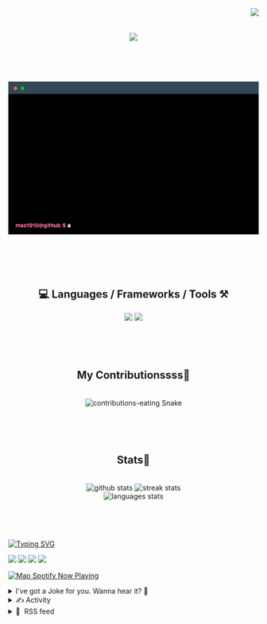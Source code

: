 <!-- VISITOR BADGE -->
<!-- https://github.com/hehuapei/visitor-badge -->

<img align="right" src="https://visitor-badge.laobi.icu/badge?page_id=mao1910.mao1910&left_color=%2379DAF9&right_color=%23FE6E96" />


<!-- TYPING SVG -->
<!-- https://github.com/DenverCoder1/readme-typing-svg -->

<h1 align="center">
    <img src="https://readme-typing-svg.herokuapp.com/?font=Righteous&size=35&center=true&vCenter=true&width=500&height=70&color=FE6E96&font=poppins&duration=5000&lines=Hi+There!+👋;+I'm+Mao!;" />
</h1>

<br/>

<!-- CODE/TERMINAL ABOUT ME -->
<h1 align="center">
<img src="./assets/terminal-5.gif" alt="Terminal" />
</h1>

<br/><br/><br/>


<!-- TECHNOLOGIES LOGOS -->
<!-- https://github.com/tandpfun/skill-icons -->

<h2 align="center">💻 Languages / Frameworks / Tools ⚒️</h2>
<div align="center">
    <img src="https://skillicons.dev/icons?i=javascript,typescript,angular,react,html,css,scss,bootstrap,cs,java,spring" />
    <img src="https://skillicons.dev/icons?i=flutter,firebase,supabase,mysql,git,github,gitlab,vscode,idea,maven,figma" />
</div>

<br/><br/><br/>


<!-- CONTRIBUTIONS SNAKE GAME -->
<!-- https://github.com/Platane/snk -->

<div align="center">
  <h2> My Contributionssss🐍 </h2>
  <br>
  <img alt="contributions-eating Snake" src="https://raw.githubusercontent.com/mao1910/mao1910/output/github-contribution-grid-snake.svg" />

  <!-- Four lines below suggested by Planate for Dark mode-->
  <picture>
  <source media="(prefers-color-scheme: dark)" srcset="github-snake-dark.svg" />
  <source media="(prefers-color-scheme: light)" srcset="github-snake.svg" />
  </picture>
  
  <br/><br/><br/>
</div>


<!-- GITHUB STATS -->
<!-- https://github.com/DenverCoder1/github-readme-streak-stats -->
<!-- https://github.com/anuraghazra/github-readme-stats -->
<!-- https://github-readme-stats-mao1910.vercel.app/ My own Vercel deployment-->

<h2 align="center"> Stats📝 </h2>
  <br>
<div align=center>
  <img width=429 src="https://github-readme-stats-mao1910.vercel.app/api?username=mao1910&count_private=true&show_icons=true&theme=dracula&rank_icon=github&hide=contribs&border_radius=10&border_color=79DAF9" alt="github stats"/>
  <img width=396 src="https://streak-stats.demolab.com/?user=mao1910&count_private=true&theme=dracula&currStreakNum=79DAF9&currStreakLabel=FE6E96&border_radius=10&border=79DAF9" alt="streak stats"/>
  <br/>
  <img src="https://github-readme-stats-mao1910.vercel.app/api/top-langs/?username=mao1910&layout=compact&theme=dracula&border_radius=10&size_weight=0.5&count_weight=0.5&border_color=79DAF9" alt="languages stats" />
</div>

<br/><br/><br/>


<!-- FOOTER -->
<!-- https://github.com/DenverCoder1/readme-typing-svg -->
<!-- https://readme-typing-svg.demolab.com/demo/ -->

<a href="https://git.io/typing-svg"><img src="https://readme-typing-svg.demolab.com?font=Poppins&pause=1000&color=FE6E96&width=535&lines=Thanks+for+dropping+by!;Feel+free+to+check+any+of+the+Socials+below+%F0%9F%91%87;Or+the+Joke+Of+The+Day+if+you're+down+for+a+giggle+%F0%9F%98%9D;Hope+to+see+you+again+%F0%9F%91%8A;Uh%3F+You're+still+here%3F;Well...+I'm+running+out+of+things+to+say...;Tell+you+what%2C+due+to+your+effort+and+perseverance%2C;I+shall+present+you+with+a+short+poem%3A;%22To+code%2C+or+not+to+code%2C+that+is+the+question%3A;Whether+'tis+nobler+in+the+IDE+to+debug;The+errors+and+issues+of+outrageous+software%2C;Or+to+take+up+the+keyboard+against+a+sea+of+bugs;And+by+coding%2C+end+them.%22;by+William+Shakespeare%2C+probably.+;Pretty+sure+that's+Hamlet's.;Alrighty%2C+this+has+been+fun.;But+I'll+restart+the+loop+now...+see+ya+soon!" alt="Typing SVG" /></a>


<!--  SOCIAL NETWORKS -->
<!-- https://github.com/alexandresanlim/Badges4-README.md-Profile -->

  <div> 
    <a href="https://www.linkedin.com/" target="_blank"><img src="https://img.shields.io/badge/-LinkedIn-%230077B5?style=for-the-badge&logo=linkedin&logoColor=white" target="_blank"></a> <!-- ADD LINKEDIN PROFILE -->
    <a href = "https://www.google.com"><img src="https://img.shields.io/badge/Portfolio-4285F4?style=for-the-badge&logo=Google-chrome&logoColor=white" target="_blank"></a> <!-- ADD PORTFOLIO WEBSITE -->
    <a href="https://discord.gg" target="_blank"><img src="https://img.shields.io/badge/Discord-7289DA?style=for-the-badge&logo=discord&logoColor=white" target="_blank"></a> <!-- ADD DISCORD -->
    <a href = "mao1910dev@gmail.com"><img src="https://img.shields.io/badge/Gmail-D14836?style=for-the-badge&logo=gmail&logoColor=white" target="_blank"></a>
  </div>


<!-- SPOTIFY PLAYING-->
<!-- https://github.com/novatorem/novatorem -->
<!-- https://spotify-now-playing-novatorem-git-main-mao1910.vercel.app/ My own Vercel deployment-->

[<img width=438px src="https://spotify-now-playing-git-main-mao1910.vercel.app//api/spotify/?border_color=FE6E96" alt="Mao Spotify Now Playing" />](https://open.spotify.com/user/31542et242zglhf42ydrtqgvuvde)


<!-- JOKE OF THE DAY -->
<!-- https://github.com/ABSphreak/readme-jokes -->
<!-- https://readme-jokes-git-master-mao1910.vercel.app/ My own Vercel deployment-->

<details>
<summary>I've got a Joke for you. Wanna hear it? 🙈</summary>

<br/>

 <tr>
 <td style="padding-top:4px"><img src = "https://readme-jokes-git-master-mao1910.vercel.app/api?&theme=dracula"></td>
 </tr>

</details>


<!-- ACTIVITY -->
<!-- https://github.com/jamesgeorge007/github-activity-readme -->


<details>
<summary>✍️ Activity</summary>

<br/>
<!-- START_SECTION:activity -->
<!--END_SECTION:activity-->

</details>


<!-- RSS FEED -->
<!-- https://github.com/gautamkrishnar/blog-post-workflow -->


<details>
<summary>📕 &nbsp;RSS feed</summary>

<br/>

<!-- BLOG-POST-LIST:START -->
 #### - [🎯 Medium vs. DEV vs. Hashnode vs. Hackernoon 🔥](https://dev.to/github20k/medium-vs-dev-vs-hashnode-vs-hackernoon-4ma1) 
 <details><summary>Article</summary> <p>I have been to over 20 calls. <br>
Many people asked me: <strong>What platform should I post on?</strong><br>
I think that’s a valid question but the wrong question to ask. <br>
The real question is: <strong>What platform should I launch on?</strong></p>

<p><a href="https://res.cloudinary.com/practicaldev/image/fetch/s--peQcjBAB--/c_limit%2Cf_auto%2Cfl_progressive%2Cq_66%2Cw_800/https://media.beehiiv.com/cdn-cgi/image/fit%3Dscale-down%2Cformat%3Dauto%2Conerror%3Dredirect%2Cquality%3D80/uploads/asset/file/65006e14-8b16-44f1-85e7-b7476a47ec3e/ezgif.com-resize__24_.gif" class="article-body-image-wrapper"><img src="https://res.cloudinary.com/practicaldev/image/fetch/s--peQcjBAB--/c_limit%2Cf_auto%2Cfl_progressive%2Cq_66%2Cw_800/https://media.beehiiv.com/cdn-cgi/image/fit%3Dscale-down%2Cformat%3Dauto%2Conerror%3Dredirect%2Cquality%3D80/uploads/asset/file/65006e14-8b16-44f1-85e7-b7476a47ec3e/ezgif.com-resize__24_.gif" alt="Launch" width="800" height="423"></a></p>



<h2>
  
  
  Your blog 📄
</h2>

<p>If you are in tech and want to grow your product, you need a blog that can be good for: </p>

<ul>
<li><p>Motivated developers who wish to learn more about you. </p></li>
<li><p>Developers who are doing research about a problem and want to find a solution (SEO). </p></li>
</ul>

<p>I don’t like to discuss other benefits, such as credibility and education, that can be for another post. </p>

<p>Now that we have established the importance of a blog, why would you want to use an external blog for your content?</p>



<h2>
  
  
  Your external blog 📜
</h2>

<p>What if: </p>

<ul>
<li>People are not aware that they have a problem. (Product without market dominator, such as Novu). </li>
<li>SEO has a meager amount of traffic, and the competition is stiff. </li>
<li>You don’t have enough time to wait for long-term channels. </li>
</ul>

<p><strong>You can use external blogs</strong>. They have a lot of mixed visitors who scour their platform daily and might be interested in what you offer.<br>
Those platforms work in the <strong>“marketplace”</strong> mode, where they promote interesting and trending articles. </p>

<p>Nothing stops you from posting your article on your website blog and then posting your articles to all the other platforms with a <strong>canonical link</strong> back to your website. I used a <strong>freelancer on Upwork</strong> for a few dollars to post my articles on DEV, Hashnode, Hacknoon, and Medium whenever I have a new article. </p>

<p>And for the question, “<strong>What platform should I post on?</strong>” The answer is: all of them.</p>



<h2>
  
  
  Traffic to launch 🚀
</h2>

<p>As I mentioned, the biggest question is, <strong>“What platform should I launch on?”</strong><br>
When you launch something, you send every possible traffic you currently have: Social Media, Newsletter, etc. to the platform of your choice. Your main goal is that the platform will reward you with the traffic you send. Here are my thoughts about the different platforms: </p>



<h3>
  
  
  Medium
</h3>

<p><a href="https://medium.com">Medium</a> is a generalized platform, and it has the most significant amount of audience for developers. If you managed to trend on Medium, you might get tens of thousands of developers reading your content. But it’s hard.</p>

<p>If you are starting, here is what I would do: </p>

<p>I would not put my launch on Medium. I will post my articles there regularly, and after a while, some publications will contact you and give you the ability to publish the post on their feed. Use it, and always post on their feed. I play with my publications between <a href="https://javascript.plainenglish.io">Javascript in plain English</a>, <a href="https://blog.bitsrc.io">Bits and Pieces</a>, and <a href="https://blog.devgenius.io">Dev Genius</a>. After a while, your audience on Medium will grow, you will get more followers exposed to your new articles, and your initial traffic can significantly increase. </p>

<p>Here is a trick I really liked from <a href="https://www.linkedin.com/in/arielweinberger">Ariel Weinberger</a>, founder of <a href="https://pezzo.ai">Pezzo</a>. </p>

<p>Ariel has the most extensive Udemy course about NestJS. When he has a NestJS-related article, he sends people to the article on Medium and gets thousands of likes. And you can do the same with different traffic sources you have. </p>

<p>Once you have a vast audience, you can feel comfortable to launch on Medium. </p>

<p><a href="https://res.cloudinary.com/practicaldev/image/fetch/s--M9qFcGo0--/c_limit%2Cf_auto%2Cfl_progressive%2Cq_auto%2Cw_800/https://dev-to-uploads.s3.amazonaws.com/uploads/articles/yoho3pqklg5so40fktv4.png" class="article-body-image-wrapper"><img src="https://res.cloudinary.com/practicaldev/image/fetch/s--M9qFcGo0--/c_limit%2Cf_auto%2Cfl_progressive%2Cq_auto%2Cw_800/https://dev-to-uploads.s3.amazonaws.com/uploads/articles/yoho3pqklg5so40fktv4.png" alt="Medium" width="800" height="452"></a></p>



<h3>
  
  
  DEV
</h3>

<p><a href="https://dev.to">DEV</a> is my favorite platform to launch; getting your article trending there requires meager traffic. Their algorithm is still young, so you can quickly bring enough traffic and likes to the platform to be on the top feed. </p>

<p>I had articles there reaching 100k views with a minimal amount of marketing. </p>

<p>The platform consists mainly of juniors and Javascript developers. You acquire an audience fast there; I have more than 11k followers in one year. </p>

<p>I feel like the platform has started getting less traffic than in the past.<br>
It’s good enough for now, but let’s see what happens next year. </p>

<p>I am a big advocate for DEV, and <a href="https://github20k.com/blog">my blog</a> contains many tricks to get your articles trending there. </p>

<p><a href="https://res.cloudinary.com/practicaldev/image/fetch/s--cN2TiDxu--/c_limit%2Cf_auto%2Cfl_progressive%2Cq_auto%2Cw_800/https://dev-to-uploads.s3.amazonaws.com/uploads/articles/wx0v1qov6tjio8b1kyyn.png" class="article-body-image-wrapper"><img src="https://res.cloudinary.com/practicaldev/image/fetch/s--cN2TiDxu--/c_limit%2Cf_auto%2Cfl_progressive%2Cq_auto%2Cw_800/https://dev-to-uploads.s3.amazonaws.com/uploads/articles/wx0v1qov6tjio8b1kyyn.png" alt="DEV" width="800" height="400"></a></p>



<h3>
  
  
  Hashnode
</h3>

<p><a href="https://hashnode.com">Hashnode</a> is an interesting platform. It’s a blog that consists of many blogs. And on the main, there is a “Featured” section for trending articles. </p>

<p>I think DEV made a better approach since when I go to somebody's article on DEV, I stay on the DEV website so that I might be exposed to other people's articles. On Hashnode, you remain in the personal blog, so the traffic is not circulating. As a result, I feel that Hashnode has much less traffic than DEV. </p>

<p>I was featured on Hashnode multiple times and got little traffic. </p>

<p>What I do feel is that </p>

<p>They get new features rapidly outside compared to DEV </p>

<p>The owner of the platforms is very active daily there and helps articles out. </p>

<p>I think there will be a significant change there in the coming years. </p>

<p><a href="https://res.cloudinary.com/practicaldev/image/fetch/s--uiyxwLZi--/c_limit%2Cf_auto%2Cfl_progressive%2Cq_auto%2Cw_800/https://dev-to-uploads.s3.amazonaws.com/uploads/articles/27u2o6izsez079pe8pv4.png" class="article-body-image-wrapper"><img src="https://res.cloudinary.com/practicaldev/image/fetch/s--uiyxwLZi--/c_limit%2Cf_auto%2Cfl_progressive%2Cq_auto%2Cw_800/https://dev-to-uploads.s3.amazonaws.com/uploads/articles/27u2o6izsez079pe8pv4.png" alt="Hashnode" width="800" height="430"></a></p>



<h3>
  
  
  Hackernoon
</h3>

<p><a href="https://hackernoon.com">Hackernoon</a> it’s the weirdest platform of all of them in terms of design. You can post articles. You have to “Submit” them. They also charge companies to post. I had one piece there, and the results were “meh” compared to posting on DEV. The platform itself is super complicated, and the UX is awful. I don’t even post there regularly. </p>

<p>I might lack information about this platform as I am not motivated to explore it deeply. Do you think you know better what to do with it? Let me know.</p>

<p><a href="https://res.cloudinary.com/practicaldev/image/fetch/s--c-pKG0UJ--/c_limit%2Cf_auto%2Cfl_progressive%2Cq_auto%2Cw_800/https://dev-to-uploads.s3.amazonaws.com/uploads/articles/txq1owxa2uwwytbirr5r.png" class="article-body-image-wrapper"><img src="https://res.cloudinary.com/practicaldev/image/fetch/s--c-pKG0UJ--/c_limit%2Cf_auto%2Cfl_progressive%2Cq_auto%2Cw_800/https://dev-to-uploads.s3.amazonaws.com/uploads/articles/txq1owxa2uwwytbirr5r.png" alt="Hackernoon" width="800" height="336"></a></p>



<h2>
  
  
  GitHub 20k ⭐️
</h2>

<p>I have set on a mission to help people grow through open source by giving weekly knowledge.<br>
This newsletter is good for you if:</p>

<ul>
<li>You are considering open-sourcing your product (or building a new one).</li>
<li>You are considering opening a by-product and open-source it (to reflect on your main product).</li>
<li>You are in tech and want the growth without the stars / without GitHub trending.</li>
</ul>

<p>It’s a 100% free newsletter (and always will be). Feel free to register at:</p>

<p><a href="https://github20k.com/">https://github20k.com</a></p>

<p><a href="https://res.cloudinary.com/practicaldev/image/fetch/s--WmbmR-sq--/c_limit%2Cf_auto%2Cfl_progressive%2Cq_66%2Cw_800/https://dev-to-uploads.s3.amazonaws.com/uploads/articles/86ywkzncq6erg44d6xy9.gif" class="article-body-image-wrapper"><img src="https://res.cloudinary.com/practicaldev/image/fetch/s--WmbmR-sq--/c_limit%2Cf_auto%2Cfl_progressive%2Cq_66%2Cw_800/https://dev-to-uploads.s3.amazonaws.com/uploads/articles/86ywkzncq6erg44d6xy9.gif" alt="In for tech" width="800" height="336"></a></p>

<p>Where do you usually post?</p>

 </details> 
 <hr /> 

 #### - [Networking Hardware - Summary](https://dev.to/scorcism/networking-hardware-summary-4ngi) 
 <details><summary>Article</summary> <p>Hello everyone, I hope you are having a good day.</p>

<p>In this blog, we are going to cover different types of Network Hardware Devices.</p>

<blockquote>
<p>The basic imp devices are written pointwise, and only imp points are written, which helps in understanding the device in simple terms.</p>
</blockquote>

<h3>
  
  
  Hubs
</h3>

<ul>
<li>Hubs are layer 1 devices (physical layer).</li>
<li>Data is flooded, meaning it sends data to every connected computer, whether they require it or not.</li>
<li>A central hub is often used in a ring LAN, transferring data to every connected computer.</li>
</ul>

<h3>
  
  
  Switch
</h3>

<ul>
<li>Switches are like intelligent hubs.</li>
<li>They only send data to the required devices.</li>
<li>Switches have memory elements.</li>
<li>They operate at the layer 2 level.</li>
</ul>

<h3>
  
  
  Repeater
</h3>

<ul>
<li>Repeaters are commonly used in wireless and wired communication.</li>
<li>They regenerate signals at the same frequency, preventing signal degradation.</li>
</ul>

<h3>
  
  
  Modem
</h3>

<ul>
<li>A modem converts digital data into analog form so it can travel through telephone lines.</li>
</ul>

<h3>
  
  
  NIC (Network Interface Card)
</h3>

<ul>
<li>NICs are connected to PCs.</li>
<li>They provide PCs with a MAC address, which cannot be changed.</li>
<li>The MAC address is a hardware or physical address.</li>
<li>MAC addresses are required to transfer data from one node to another.</li>
</ul>

<h3>
  
  
  Bridge
</h3>

<ul>
<li>Bridges are layer 2 devices.</li>
<li>They have RAM memory elements that store MAC addresses from both sides of the network.</li>
</ul>

<h3>
  
  
  Router
</h3>

<ul>
<li>Routers are network layer devices.</li>
<li>They operate at OSI model level 3.</li>
<li>Routers connect different networks.</li>
<li>They have LAN ports for internal network connections.</li>
<li>They also have WAN ports for connecting internet devices to external networks.</li>
</ul>




<p>If the article helps you, leave a like, follow, or anything 🙂.<br><br>
You can follow me on <a href="https://www.linkedin.com/in/abhishekpathak32/">LinkedIn</a>, <a href="https://github.com/scorcism">GitHub</a>, <a href="https://dev.to/scorcism">Dev.to</a> and <a href="https://scorcism.hashnode.dev/">hashnode</a>.</p>

<p><strong>Bye</strong></p>

 </details> 
 <hr /> 

 #### - [Node.js Unveiled: The Inner Workings of a Runtime Revolution](https://dev.to/hakan_turan/nodejs-unveiled-the-inner-workings-of-a-runtime-revolution-agf) 
 <details><summary>Article</summary> <p>Node.js has been a game-changer in the world of web development, breaking down the barriers between client and server-side programming. But have you ever wondered how Node.js actually works under the hood? This article aims to demystify the inner workings of Node.js, offering a comprehensive look at its architecture, event-driven model, and much more. Buckle up for an exciting journey into the heart of Node.js!</p>

<p> </p>

<h2>
  
  
  What is Node.js?
</h2>

<p> </p>

<p>Before diving into the nitty-gritty, let's establish what Node.js is. Node.js is a runtime environment that allows you to execute JavaScript code server-side. Built on Chrome's V8 JavaScript engine, Node.js has enabled JavaScript to expand beyond the browser, powering back-end development, APIs, and even desktop applications.</p>

<p> </p>

<h2>
  
  
  The V8 Engine
</h2>

<p> </p>

<p>The V8 engine is the powerhouse behind Node.js. Developed by Google, V8 compiles JavaScript to native machine code, making it incredibly fast. But Node.js is not just V8. It extends the capabilities of the engine by providing additional modules and features that are not available in the browser environment, such as file system access and networking.</p>

<p> </p>

<h2>
  
  
  The Event Loop: Node.js' Beating Heart
</h2>

<p> </p>

<p>Node.js adopts an event-driven, non-blocking I/O model, which makes it lightweight and efficient. The Event Loop is the core of this model. If you've ever wondered how Node.js can handle multiple tasks simultaneously despite being single-threaded, the Event Loop is your answer.</p>

<p> </p>

<h3>
  
  
  How the Event Loop Works
</h3>

<p> </p>

<ol>
<li><p><strong>Initial Code Execution</strong>: When a Node.js application starts, the main module's code is executed.</p></li>
<li><p><strong>Asynchronous Calls</strong>: Node.js offloads asynchronous operations like file reading or network requests to separate threads, freeing up the main thread.</p></li>
<li><p><strong>Callback Queue</strong>: Once an asynchronous operation is complete, its callback function is pushed into a queue.</p></li>
<li><p><strong>Event Loop</strong>: The Event Loop continuously checks if the main thread is free. If it is, it dequeues a callback from the queue and executes it.</p></li>
</ol>

<p> </p>

<h2>
  
  
  Modules and NPM
</h2>

<p> </p>

<p>Node.js introduced the CommonJS module system, allowing developers to include various modules in their applications. The Node Package Manager (NPM) is another cornerstone, providing a vast ecosystem of open-source libraries and tools.</p>

<p> </p>

<h3>
  
  
  Core Modules
</h3>

<p> </p>

<p>Node.js comes with several built-in modules, such as:</p>

<ul>
<li>
<code>fs</code> for file system operations</li>
<li>
<code>http</code> for HTTP requests and responses</li>
<li>
<code>crypto</code> for cryptography functions</li>
</ul>

<p> </p>

<h3>
  
  
  Third-Party Modules
</h3>

<p> </p>

<p>NPM allows you to install third-party modules to extend your application's capabilities. Popular modules include:</p>

<ul>
<li>
<code>express</code> for web application framework</li>
<li>
<code>mongoose</code> for MongoDB object modeling</li>
<li>
<code>socket.io</code> for real-time communication</li>
</ul>

<p> </p>

<h2>
  
  
  Streams and Buffers
</h2>

<p> </p>

<p>Node.js is designed to handle large files and data streams efficiently. Buffers temporarily hold data, while streams allow you to read from or write to a data source incrementally, reducing memory usage.</p>

<p> </p>

<h3>
  
  
  Types of Streams
</h3>

<p> </p>

<ol>
<li>
<strong>Readable Streams</strong>: For reading data (e.g., reading a file).</li>
<li>
<strong>Writable Streams</strong>: For writing data (e.g., creating a file).</li>
<li>
<strong>Duplex Streams</strong>: Both readable and writable (e.g., TCP sockets).</li>
<li>
<strong>Transform Streams</strong>: Duplex streams that modify data as it's read or written (e.g., compression).</li>
</ol>

<p> </p>

<h2>
  
  
  Real-world Applications
</h2>

<p> </p>

<p>Node.js is incredibly versatile, powering a range of applications:</p>

<ul>
<li>
<strong>Web Servers</strong>: With frameworks like Express.js, Node.js is a popular choice for building web servers.</li>
<li>
<strong>APIs</strong>: Node.js excels at handling I/O-bound operations, making it ideal for building RESTful APIs.</li>
<li>
<strong>Real-time Applications</strong>: With WebSockets and libraries like Socket.io, Node.js is perfect for real-time applications like chat apps and online gaming.</li>
</ul>

<p> </p>

<h2>
  
  
  Case Studies
</h2>

<p> </p>

<h3>
  
  
  Netflix
</h3>

<p>Netflix switched some of its components to Node.js for better performance and reduced build times. They experienced up to a 70% reduction in startup time.</p>

<p> </p>

<h3>
  
  
  LinkedIn
</h3>

<p>LinkedIn moved its mobile backend to Node.js, resulting in a 20x faster server and significantly reduced resources.</p>

<p> </p>

<h2>
  
  
  Conclusion
</h2>

<p> </p>

<p>Node.js is more than just "JavaScript on the server." It's a robust, high-performance environment that has fundamentally changed the way we think about web development. By understanding its inner workings, you'll be better equipped to harness its full power and potential.</p>

<p>So, whether you're a seasoned developer or a newcomer eager to learn, Node.js offers a world of possibilities waiting to be explored.</p>

<p>Happy Coding! 🚀</p>

 </details> 
 <hr /> 

 #### - [How to Improve Front-end performance??🤔](https://dev.to/manish7107/how-to-improve-front-end-performance-3ag7) 
 <details><summary>Article</summary> <p>Improving front-end performance is crucial for creating fast and responsive web applications. Here are some tips to help you enhance the performance of your front-end code:</p>

<ol>
<li>
<p><strong>Optimize Images and Media:</strong></p>

<ul>
<li>Use appropriate image formats (e.g., JPEG, PNG, SVG) for different types of images.</li>
<li>Compress images to reduce file size without sacrificing quality.</li>
<li>Lazy load images to only load them when they are in the viewport.</li>
</ul>
</li>
<li>
<p><strong>Minimize HTTP Requests:</strong></p>

<ul>
<li>Reduce the number of requests by combining CSS and JavaScript files, using sprite sheets, and avoiding excessive use of external resources.</li>
</ul>
</li>
<li>
<p><strong>Utilize Browser Caching:</strong></p>

<ul>
<li>Set appropriate cache headers to allow the browser to store resources locally. This reduces the need for repeated downloads.</li>
</ul>
</li>
<li>
<p><strong>Minify and Bundle Files:</strong></p>

<ul>
<li>Minify CSS, JavaScript, and HTML files to remove unnecessary characters like whitespace, comments, and newline characters.</li>
<li>Bundle multiple smaller files into a single, larger file to reduce the number of HTTP requests.</li>
</ul>
</li>
<li>
<p><strong>Optimize Critical Rendering Path:</strong></p>

<ul>
<li>Prioritize the loading of critical resources needed for initial rendering (e.g., inline critical CSS, preload resources).</li>
<li>Avoid render-blocking resources in the head section.</li>
</ul>
</li>
<li>
<p><strong>Use Content Delivery Networks (CDNs):</strong></p>

<ul>
<li>Leverage CDNs to distribute static resources across multiple servers, reducing server load and improving load times for users globally.</li>
</ul>
</li>
<li>
<p><strong>Choose Efficient CSS Selectors:</strong></p>

<ul>
<li>Avoid using complex selectors or over-qualified selectors. Specificity can slow down rendering times.</li>
</ul>
</li>
<li>
<p><strong>Optimize CSS and JavaScript Performance:</strong></p>

<ul>
<li>Avoid unnecessary animations and transitions, as they can hinder performance.</li>
<li>Use asynchronous and deferred loading for non-critical scripts.</li>
</ul>
</li>
<li>
<p><strong>Implement Responsive Web Design:</strong></p>

<ul>
<li>Use CSS media queries to ensure your website is optimized for various screen sizes and devices.</li>
</ul>
</li>
<li>
<p><strong>Avoid Render-Blocking Scripts:</strong></p>

<ul>
<li>Load non-essential scripts after the initial rendering or use techniques like <code>async</code> and <code>defer</code>.</li>
</ul>
</li>
<li>
<p><strong>Optimize Fonts:</strong></p>

<ul>
<li>Use system fonts or a small set of web-safe fonts to reduce font loading times.</li>
<li>Consider using font-display CSS property to control how fonts are displayed while they are still loading.</li>
</ul>
</li>
<li>
<p><strong>Monitor and Analyze Performance:</strong></p>

<ul>
<li>Use tools like Lighthouse, PageSpeed Insights, and browser developer tools to identify performance bottlenecks and areas for improvement.</li>
</ul>
</li>
<li>
<p><strong>Optimize JavaScript Execution:</strong></p>

<ul>
<li>Avoid unnecessary calculations and DOM manipulations, especially in loops.</li>
<li>Use efficient algorithms and data structures.</li>
</ul>
</li>
<li>
<p><strong>Reduce DOM Manipulations:</strong></p>

<ul>
<li>Minimize the frequency of DOM updates and try to batch them when possible.</li>
</ul>
</li>
<li>
<p><strong>Consider Server-Side Rendering (SSR) or Static Site Generation (SSG):</strong></p>

<ul>
<li>For content-heavy sites, consider generating HTML on the server or at build time to reduce client-side rendering.</li>
</ul>
</li>
</ol>

<p>Remember to test your website's performance on various devices and network conditions to ensure a smooth experience for all users. Additionally, regularly monitor and address performance issues as your application evolves.</p>

 </details> 
 <hr /> 

 #### - [about arianzagrosmachinery](https://dev.to/arianzagrosmachinery/about-arianzagrosmachinery-558k) 
 <details><summary>Article</summary> <p><strong>Arian Zargos Machinery</strong> is one of the leading manufacturers and exporters of industrial machinery in Iran. They have over 25 years of experience in producing high-quality equipment for various industries such as food processing, chemical, plastic and packaging. Some of their popular products include mixers, extruders, filters and powder packing machines.</p>

<p><a href="https://res.cloudinary.com/practicaldev/image/fetch/s--ga_GKbrV--/c_limit%2Cf_auto%2Cfl_progressive%2Cq_auto%2Cw_800/https://dev-to-uploads.s3.amazonaws.com/uploads/articles/yvvddj2e9ay4gv1pzb0a.jpg" class="article-body-image-wrapper"><img src="https://res.cloudinary.com/practicaldev/image/fetch/s--ga_GKbrV--/c_limit%2Cf_auto%2Cfl_progressive%2Cq_auto%2Cw_800/https://dev-to-uploads.s3.amazonaws.com/uploads/articles/yvvddj2e9ay4gv1pzb0a.jpg" alt="Image description" width="800" height="450"></a><br>
<a href="https://arianzagrosmachinery.com/">https://arianzagrosmachinery.com/</a></p>

<p>In this article, we will take a closer look at Arian Zargos and what makes them one of the top choices for industrial machinery in the country. I will discuss their product range, manufacturing facilities, quality systems and customer service. By the end, you will understand why they have garnered a reputation as a reliable and trusted supplier in their domain.</p>

<h2>
  
  
  Product Range
</h2>

<p>Arian Zargos offers a wide selection of machinery catered to different processing needs. Some of their flagship products include:</p>

<p>Mixers: Their range of mixers include variable and fixed tank mixers from 50L to 5000L capacity suitable for applications like food mixing, slurries and more.</p>

<p>Extruders: Both single and twin screw extruders for plastic extrusion, composite production and other industries.</p>

<p>Powder Packaging Machines: Fully automated weighing and packaging machines for powders like rice, flour etc. into bags up to 5000kg/hr speeds.</p>

<p>Filtration Systems: Multiple types of filters for liquid, powder and slurry filtration across sectors.</p>

<p>Special Machinery: Custom machines are also designed and built as per specific customer requirements and processes.</p>

<h2>
  
  
  Manufacturing Facilities
</h2>

<p>All products are manufactured at Arian Zargos’ facilities spread across 10,000 square meters in Tehran. Advanced CNC machines, quality control labs, powder coating lines and an assembly unit ensure top-notch production. Strict ISO standards are adhered to throughout the manufacturing cycle.</p>

<h2>
  
  
  Quality and Certifications
</h2>

<p>Quality is a top focus area with routine audits, testing and calibration of machinery as per international standards. Key certifications held include ISO 9001 for quality management systems and CE marking showing safety and performance compliance. Buyers can be assured of the consistent functionality and durability of Arian Zargos equipment.</p>

<h2>
  
  
  Customer Service
</h2>

<p>Their customer-centric approach is reflected through value-added services like technical support, equipment installation, operator training and multi-year warranty programs. An expert team of engineers, electricians and technicians offer on-site repairs and maintenance services as well. Genuine spare parts are also available for products.</p>

<h2>
  
  
  Conclusion
</h2>

<p>In summary, Arian Zargos Machinery has established itself as a strong brand owing to high-quality manufacturing, comprehensive product range and excellent after-sales assistance. Its state-of-the-art infrastructure and focus on quality enables them to deliver robust and reliable machinery solutions for myriad industries. I would highly recommend them for your equipment sourcing needs.<br>
<a href="https://arianzagrosmachinery.com/">arianzagrosmachinery</a></p>

 </details> 
 <hr /> 
<!-- BLOG-POST-LIST:END -->
</table>
</details>


<!-- TODO
Change the 3stats boxes around, possibly two on top and one on bottom
Fix RSSfeed
Fix Spotify Playlists
Fix Socials [Portfolio, Discord, Linkedin]
In the future, add Public Repositories of Selected Projects
-->
